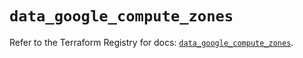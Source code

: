 # `data_google_compute_zones`

Refer to the Terraform Registry for docs: [`data_google_compute_zones`](https://registry.terraform.io/providers/hashicorp/google/6.34.0/docs/data-sources/compute_zones).
